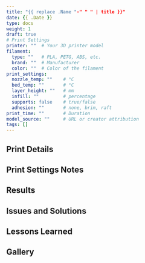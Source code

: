 ```yaml
---
title: "{{ replace .Name "-" " " | title }}"
date: {{ .Date }}
type: docs
weight: 1
draft: true
# Print Settings
printer: ""  # Your 3D printer model
filament: 
  type: ""   # PLA, PETG, ABS, etc.
  brand: ""  # Manufacturer
  color: ""  # Color of the filament
print_settings:
  nozzle_temp: ""    # °C
  bed_temp: ""       # °C
  layer_height: ""   # mm
  infill: ""         # percentage
  supports: false    # true/false
  adhesion: ""       # none, brim, raft
print_time: ""       # Duration
model_source: ""     # URL or creator attribution
tags: []
---
```


## Print Details
<!-- Brief description of what you're printing and why -->

## Print Settings Notes
<!-- Any specific settings adjustments or special considerations -->

## Results
<!-- How did it turn out? Include images if possible -->

## Issues and Solutions
<!-- Any problems encountered and how they were resolved -->

## Lessons Learned
<!-- What would you do differently next time? -->

## Gallery
<!-- Additional images of the print --> 